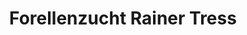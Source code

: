 ---
title: "Forellenzucht Rainer Tress"
url: /lauchringen/forellenzucht-rainer-tress/
shop: Fisch
---